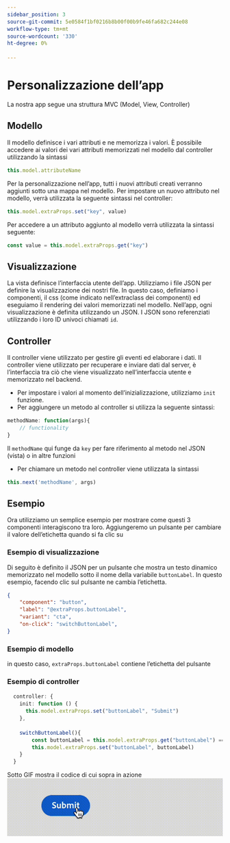 ```yaml
---
sidebar_position: 3
source-git-commit: 5e0584f1bf0216b8b00f00b9fe46fa682c244e08
workflow-type: tm+mt
source-wordcount: '330'
ht-degree: 0%

---
```


# Personalizzazione dell’app

La nostra app segue una struttura MVC (Model, View, Controller)

## Modello

Il modello definisce i vari attributi e ne memorizza i valori. È possibile accedere ai valori dei vari attributi memorizzati nel modello dal controller utilizzando la sintassi

```typescript
this.model.attributeName
```

Per la personalizzazione nell’app, tutti i nuovi attributi creati verranno aggiunti sotto una mappa nel modello.
Per impostare un nuovo attributo nel modello, verrà utilizzata la seguente sintassi nel controller:

```typescript
this.model.extraProps.set("key", value)
```

Per accedere a un attributo aggiunto al modello verrà utilizzata la sintassi seguente:

```typescript
const value = this.model.extraProps.get("key")
```

## Visualizzazione

La vista definisce l’interfaccia utente dell’app. Utilizziamo i file JSON per definire la visualizzazione dei nostri file. In questo caso, definiamo i componenti, il css (come indicato nell’extraclass dei componenti) ed eseguiamo il rendering dei valori memorizzati nel modello.
Nell’app, ogni visualizzazione è definita utilizzando un JSON. I JSON sono referenziati utilizzando i loro ID univoci chiamati `id`.

## Controller

Il controller viene utilizzato per gestire gli eventi ed elaborare i dati. Il controller viene utilizzato per recuperare e inviare dati dal server, è l’interfaccia tra ciò che viene visualizzato nell’interfaccia utente e memorizzato nel backend.

- Per impostare i valori al momento dell’inizializzazione, utilizziamo `init` funzione.
- Per aggiungere un metodo al controller si utilizza la seguente sintassi:

```typescript
methodName: function(args){
    // functionality
}
```

Il `methodName` qui funge da `key` per fare riferimento al metodo nel JSON (vista) o in altre funzioni

- Per chiamare un metodo nel controller viene utilizzata la sintassi

```typescript
this.next('methodName', args)
```

## Esempio

Ora utilizziamo un semplice esempio per mostrare come questi 3 componenti interagiscono tra loro.
Aggiungeremo un pulsante per cambiare il valore dell’etichetta quando si fa clic su

### Esempio di visualizzazione

Di seguito è definito il JSON per un pulsante che mostra un testo dinamico memorizzato nel modello sotto il nome della variabile `buttonLabel`.
In questo esempio, facendo clic sul pulsante ne cambia l’etichetta.

```JSON
{
    "component": "button",
    "label": "@extraProps.buttonLabel",
    "variant": "cta",
    "on-click": "switchButtonLabel",
}
```

### Esempio di modello

in questo caso, `extraProps.buttonLabel` contiene l’etichetta del pulsante

### Esempio di controller

```typescript
  controller: {
    init: function () {
      this.model.extraProps.set("buttonLabel", "Submit")
    },

    switchButtonLabel(){
        const buttonLabel = this.model.extraProps.get("buttonLabel") === "Submit"? "Cancel" : "Submit"
        this.model.extraProps.set("buttonLabel", buttonLabel)
    }
  }
```

Sotto GIF mostra il codice di cui sopra in azione
![basic_customization](imgs/basic_customisation.gif "Pulsante Personalizzazione di base")
